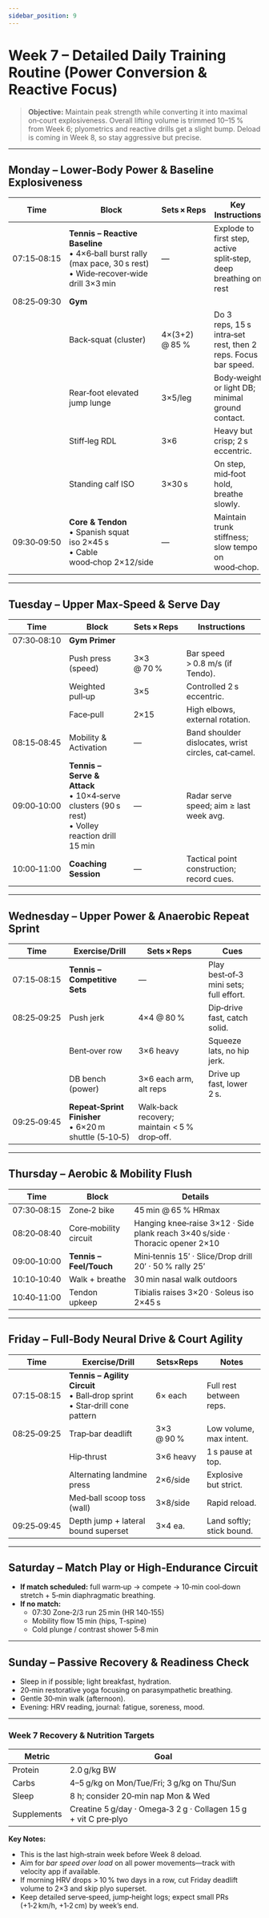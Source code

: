 ```yaml
---
sidebar_position: 9
---
```


# Week 7 – Detailed Daily Training Routine (Power Conversion & Reactive Focus)

> **Objective:** Maintain peak strength while converting it into maximal on‑court explosiveness. Overall lifting volume is trimmed 10–15 % from Week 6; plyometrics and reactive drills get a slight bump. Deload is coming in Week 8, so stay aggressive but precise. 

---

## Monday – Lower‑Body Power & Baseline Explosiveness

| Time | Block | Sets × Reps | Key Instructions |
|------|-------|-------------|------------------|
| 07:15‑08:15 | **Tennis – Reactive Baseline**<br>• 4×6‑ball burst rally (max pace, 30 s rest)<br>• Wide‑recover‑wide drill 3×3 min | — | Explode to first step, active split‑step, deep breathing on rest |
| 08:25‑09:30 | **Gym** |  |  |
| | Back‑squat (cluster) | 4×(3+2) @ 85 % | Do 3 reps, 15 s intra‑set rest, then 2 reps. Focus bar speed. |
| | Rear‑foot elevated jump lunge | 3×5/leg | Body‑weight or light DB; minimal ground contact. |
| | Stiff‑leg RDL | 3×6 | Heavy but crisp; 2 s eccentric. |
| | Standing calf ISO | 3×30 s | On step, mid‑foot hold, breathe slowly. |
| 09:30‑09:50 | **Core & Tendon**<br>• Spanish squat iso 2×45 s<br>• Cable wood‑chop 2×12/side | — | Maintain trunk stiffness; slow tempo on wood‑chop. |

---

## Tuesday – Upper Max‑Speed & Serve Day

| Time | Block | Sets × Reps | Instructions |
|------|-------|-------------|--------------|
| 07:30‑08:10 | **Gym Primer** |  |  |
| | Push press (speed) | 3×3 @ 70 % | Bar speed > 0.8 m/s (if Tendo). |
| | Weighted pull‑up | 3×5 | Controlled 2 s eccentric. |
| | Face‑pull | 2×15 | High elbows, external rotation. |
| 08:15‑08:45 | Mobility & Activation | — | Band shoulder dislocates, wrist circles, cat‑camel. |
| 09:00‑10:00 | **Tennis – Serve & Attack**<br>• 10×4‑serve clusters (90 s rest)<br>• Volley reaction drill 15 min | — | Radar serve speed; aim ≥ last week avg. |
| 10:00‑11:00 | **Coaching Session** | — | Tactical point construction; record cues. |

---

## Wednesday – Upper Power & Anaerobic Repeat Sprint

| Time | Exercise/Drill | Sets × Reps | Cues |
|------|----------------|------------|------|
| 07:15‑08:15 | **Tennis – Competitive Sets** | — | Play best‑of‑3 mini sets; full effort. |
| 08:25‑09:25 | Push jerk | 4×4 @ 80 % | Dip‑drive fast, catch solid. |
| | Bent‑over row | 3×6 heavy | Squeeze lats, no hip jerk. |
| | DB bench (power) | 3×6 each arm, alt reps | Drive up fast, lower 2 s. |
| 09:25‑09:45 | **Repeat‑Sprint Finisher**<br>• 6×20 m shuttle (5‑10‑5) | Walk‑back recovery; maintain < 5 % drop‑off. |

---

## Thursday – Aerobic & Mobility Flush

| Time | Block | Details |
|------|-------|---------|
| 07:30‑08:15 | Zone‑2 bike | 45 min @ 65 % HRmax |
| 08:20‑08:40 | Core‑mobility circuit | Hanging knee‑raise 3×12 · Side plank reach 3×40 s/side · Thoracic opener 2×10 |
| 09:00‑10:00 | **Tennis – Feel/Touch** | Mini‑tennis 15′ · Slice/Drop drill 20′ · 50 % rally 25′ |
| 10:10‑10:40 | Walk + breathe | 30 min nasal walk outdoors |
| 10:40‑11:00 | Tendon upkeep | Tibialis raises 3×20 · Soleus iso 2×45 s |

---

## Friday – Full‑Body Neural Drive & Court Agility

| Time | Exercise/Drill | Sets×Reps | Notes |
|------|----------------|-----------|------|
| 07:15‑08:15 | **Tennis – Agility Circuit**<br>• Ball‑drop sprint<br>• Star‑drill cone pattern | 6× each | Full rest between reps. |
| 08:25‑09:25 | Trap‑bar deadlift | 3×3 @ 90 % | Low volume, max intent. |
| | Hip‑thrust | 3×6 heavy | 1 s pause at top. |
| | Alternating landmine press | 2×6/side | Explosive but strict. |
| | Med‑ball scoop toss (wall) | 3×8/side | Rapid reload. |
| 09:25‑09:45 | Depth jump + lateral bound superset | 3×4 ea. | Land softly; stick bound. |

---

## Saturday – Match Play or High‑Endurance Circuit

- **If match scheduled:** full warm‑up → compete → 10‑min cool‑down stretch + 5‑min diaphragmatic breathing.
- **If no match:**
  - 07:30 Zone‑2/3 run 25 min (HR 140‑155)
  - Mobility flow 15 min (hips, T‑spine)
  - Cold plunge / contrast shower 5‑8 min

---

## Sunday – Passive Recovery & Readiness Check

- Sleep in if possible; light breakfast, hydration.
- 20‑min restorative yoga focusing on parasympathetic breathing.
- Gentle 30‑min walk (afternoon).
- Evening: HRV reading, journal: fatigue, soreness, mood.

---

### Week 7 Recovery & Nutrition Targets
| Metric | Goal |
|--------|------|
| Protein | 2.0 g/kg BW |
| Carbs | 4–5 g/kg on Mon/Tue/Fri; 3 g/kg on Thu/Sun |
| Sleep | 8 h; consider 20‑min nap Mon & Wed |
| Supplements | Creatine 5 g/day · Omega‑3 2 g · Collagen 15 g + vit C pre‑plyo |

**Key Notes:**
- This is the last high‑strain week before Week 8 deload.
- Aim for *bar speed over load* on all power movements—track with velocity app if available.
- If morning HRV drops > 10 % two days in a row, cut Friday deadlift volume to 2×3 and skip plyo superset.
- Keep detailed serve‑speed, jump‑height logs; expect small PRs (+1‑2 km/h, +1‑2 cm) by week’s end.

